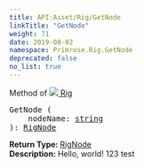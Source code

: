 ```yaml
---
title: API:Asset/Rig/GetNode
linkTitle: "GetNode"
weight: 71
date: 2019-08-02
namespace: Primrose.Rig.GetNode
deprecated: false
no_list: true
---
```

Method of <a href="/docs/api-reference/Class/Rig"><img src="/icons/silk/default.png"/>&nbsp;Rig</a>
<pre class="method-declaration">
GetNode (
    nodeName: <a class="type" href="/docs/api-reference/System/string">string</a>
): <a class="type" href="/docs/api-reference/Misc/RigNode">RigNode</a></pre>
<b>Return Type: </b>
<a class="type" href="/docs/api-reference/Misc/RigNode">RigNode</a>
<br/>
<b>Description: </b>
Hello, world! 123 test

